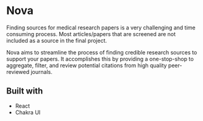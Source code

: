 # Nova 

Finding sources for medical research papers is a very challenging and time consuming process. Most articles/papers that are screened are not included as a source in the final project. 

Nova aims to streamline the process of finding credible research sources to support your papers. It accomplishes this by providing a one-stop-shop to aggregate, filter, and review potential citations from high quality peer-reviewed journals.

## Built with

- React
- Chakra UI

